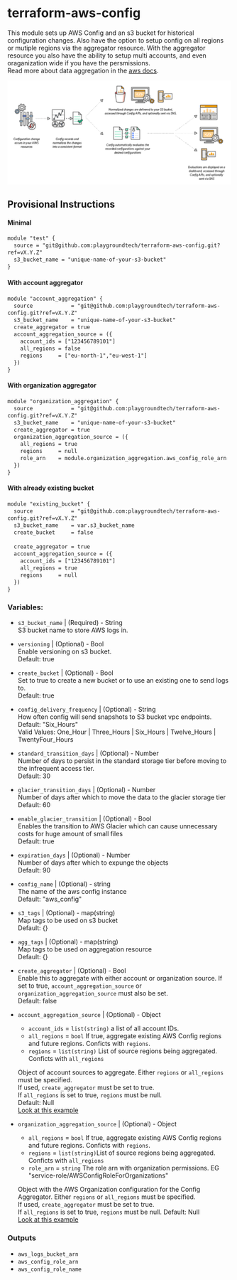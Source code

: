 # terraform-aws-config

This module sets up AWS Config and an s3 bucket for historical configuration changes.
Also have the option to setup config on all regions or mutiple regions via the aggregator resource.
With the aggregator resource you also have the ability to setup multi accounts, and even oraganization wide if you have the persmissions.  
Read more about data aggregation in the [aws docs](https://docs.aws.amazon.com/config/latest/developerguide/aggregate-data.html).

![image](./test/picture/config.png)

## Provisional Instructions

#### Minimal

```hcl
module "test" {
  source = "git@github.com:playgroundtech/terraform-aws-config.git?ref=vX.Y.Z"
  s3_bucket_name = "unique-name-of-your-s3-bucket"
}
```

#### With account aggregator

```hcl
module "account_aggregation" {
  source            = "git@github.com:playgroundtech/terraform-aws-config.git?ref=vX.Y.Z"
  s3_bucket_name    = "unique-name-of-your-s3-bucket"
  create_aggregator = true
  account_aggregation_source = ({
    account_ids = ["123456789101"]
    all_regions = false
    regions     = ["eu-north-1","eu-west-1"]
  })
}

```

#### With organization aggregator

```hcl
module "organization_aggregation" {
  source            = "git@github.com:playgroundtech/terraform-aws-config.git?ref=vX.Y.Z"
  s3_bucket_name    = "unique-name-of-your-s3-bucket"
  create_aggregator = true
  organization_aggregation_source = ({
    all_regions = true
    regions     = null
    role_arn    = module.organization_aggregation.aws_config_role_arn
  })
}

```
#### With already existing bucket

```hcl
module "existing_bucket" {
  source            = "git@github.com:playgroundtech/terraform-aws-config.git?ref=vX.Y.Z"
  s3_bucket_name    = var.s3_bucket_name
  create_bucket     = false

  create_aggregator = true
  account_aggregation_source = ({
    account_ids = ["123456789101"]
    all_regions = true
    regions     = null
  })
}

```

### Variables:

- `s3_bucket_name` | (Required) - String  
  S3 bucket name to store AWS logs in.

- `versioning` | (Optional) - Bool  
  Enable versioning on s3 bucket.  
  Default: true

- `create_bucket` | (Optional) - Bool  
  Set to true to create a new bucket or to use an existing one to send logs to.  
  Default: true

- `config_delivery_frequency` | (Optional) - String  
  How often config will send snapshots to S3 bucket vpc endpoints.  
  Default: "Six_Hours"  
  Valid Values: One_Hour | Three_Hours | Six_Hours | Twelve_Hours | TwentyFour_Hours

- `standard_transition_days` | (Optional) - Number  
  Number of days to persist in the standard storage tier before moving to the infrequent access tier.  
  Default: 30

- `glacier_transition_days` | (Optional) - Number  
  Number of days after which to move the data to the glacier storage tier  
  Default: 60

- `enable_glacier_transition` | (Optional) - Bool  
  Enables the transition to AWS Glacier which can cause unnecessary costs for huge amount of small files  
  Default: true

- `expiration_days` | (Optional) - Number  
  Number of days after which to expunge the objects  
  Default: 90

- `config_name` | (Optional) - string  
  The name of the aws config instance  
  Default: "aws_config"

- `s3_tags` | (Optional) - map(string)  
  Map tags to be used on s3 bucket  
  Default: {}

- `agg_tags` | (Optional) - map(string)  
  Map tags to be used on aggregation resource  
  Default: {}

- `create_aggregator` | (Optional) - Bool  
  Enable this to aggregate with either account or organization source. If set to true, `account_aggregation_source` or `organization_aggregation_source` must also be set.  
  Default: false

- `account_aggregation_source` | (Optional) - Object

  - `account_ids` = `list(string)` a list of all account IDs.
  - `all_regions` = `bool` If true, aggregate existing AWS Config regions and future regions. Conficts with `regions`.
  - `regions` = `list(string)` List of source regions being aggregated. Conficts with `all_regions`

  Object of account sources to aggregate. Either `regions` or `all_regions` must be specified.  
  If used, `create_aggregator` must be set to true.  
  If `all_regions` is set to true, `regions` must be null.  
  Default: Null  
  [Look at this example](./test/example_account_aggregation/main.tf)

- `organization_aggregation_source` | (Optional) - Object

  - `all_regions` = `bool` If true, aggregate existing AWS Config regions and future regions. Conficts with `regions`.
  - `regions` = `list(string)`List of source regions being aggregated. Conficts with `all_regions`
  - `role_arn` = `string` The role arn with organization permissions.
    EG "service-role/AWSConfigRoleForOrganizations"

  Object with the AWS Organization configuration for the Config Aggregator. Either `regions` or `all_regions` must be specified.  
  If used, `create_aggregator` must be set to true.   
  If `all_regions` is set to true, `regions` must be null.
  Default: Null  
  [Look at this example](./test/example_organization_aggregation/main.tf)

### Outputs

- `aws_logs_bucket_arn`
- `aws_config_role_arn`
- `aws_config_role_name`
